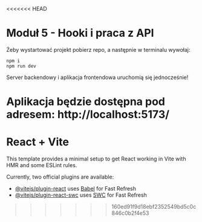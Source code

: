 <<<<<<< HEAD
# Moduł 5 - Hooki i praca z API

Żeby wystartować projekt pobierz repo, a następnie w terminalu wywołaj:

```command
npm i
npm run dev
```

Server backendowy i aplikacja frontendowa uruchomią się jednocześnie!

Aplikacja będzie dostępna pod adresem: http://localhost:5173/
=======
# React + Vite

This template provides a minimal setup to get React working in Vite with HMR and some ESLint rules.

Currently, two official plugins are available:

- [@vitejs/plugin-react](https://github.com/vitejs/vite-plugin-react/blob/main/packages/plugin-react/README.md) uses [Babel](https://babeljs.io/) for Fast Refresh
- [@vitejs/plugin-react-swc](https://github.com/vitejs/vite-plugin-react-swc) uses [SWC](https://swc.rs/) for Fast Refresh
>>>>>>> 160ed91f9d18ebf2352549bd5c0c846c0b2f4e53
